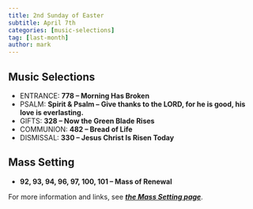 ```yaml
---
title: 2nd Sunday of Easter
subtitle: April 7th 
categories: [music-selections]
tag: [last-month]
author: mark
---
```


## Music Selections

- ENTRANCE: **778 – Morning Has Broken**
- PSALM: **Spirit & Psalm – Give thanks to the LORD, for he is good, his love is everlasting.**
- GIFTS: **328 – Now the Green Blade Rises**
- COMMUNION: **482 – Bread of Life**
- DISMISSAL: **330 – Jesus Christ Is Risen Today**

## Mass Setting

- **92, 93, 94, 96, 97, 100, 101 – Mass of Renewal**

For more information and links, see _**[the Mass Setting page](/mass-setting/)**_.
